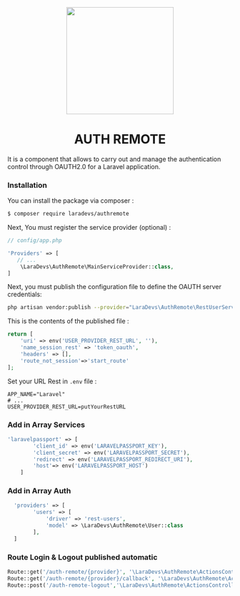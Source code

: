 <p align="center"><img src="https://avatars2.githubusercontent.com/u/51764637?s=200&v=4" height="240"></p>

<p ><h1 align="center">AUTH REMOTE</h1></p>

It is a component that allows to carry out and manage the authentication control through OAUTH2.0 for a Laravel application.

### Installation

You can install the package via composer :

```bash
$ composer require laradevs/authremote
```

Next, You must register the service provider (optional) :

```php
// config/app.php

'Providers' => [
   // ...
    \LaraDevs\AuthRemote\MainServiceProvider::class,
]
```

Next, you must publish the configuration file to define the OAUTH server credentials:

```bash
php artisan vendor:publish --provider="LaraDevs\AuthRemote\RestUserServiceProvider"
```

This is the contents of the published file :

```php
return [
    'uri' => env('USER_PROVIDER_REST_URL', ''),
    'name_session_rest' => 'token_oauth',
    'headers' => [],
    'route_not_session'=>'start_route'
];
```

Set your URL Rest in `.env` file :

```
APP_NAME="Laravel"
# ...
USER_PROVIDER_REST_URL=putYourRestURL
```

### Add in Array Services

```php
'laravelpassport' => [
        'client_id' => env('LARAVELPASSPORT_KEY'),
        'client_secret' => env('LARAVELPASSPORT_SECRET'),
        'redirect' => env('LARAVELPASSPORT_REDIRECT_URI'),
        'host'=> env('LARAVELPASSPORT_HOST')
    ]
```
### Add in Array Auth
```php
  'providers' => [
        'users' => [
            'driver' => 'rest-users',
            'model' => \LaraDevs\AuthRemote\User::class
        ],
  ]
```

### Route Login & Logout published automatic

```php
Route::get('/auth-remote/{provider}', '\LaraDevs\AuthRemote\ActionsController@redirectToProvider')->name('laravel_passport');
Route::get('/auth-remote/{provider}/callback', '\LaraDevs\AuthRemote\ActionsController@handleProviderCallback');
Route::post('/auth-remote-logout','\LaraDevs\AuthRemote\ActionsController@logout')->name('laravel_passport.logout');
```